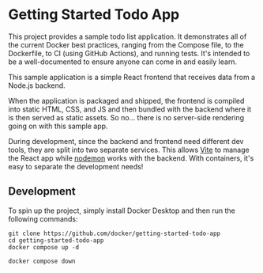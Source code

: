 # Getting Started Todo App

This project provides a sample todo list application. It demonstrates all of
the current Docker best practices, ranging from the Compose file, to the
Dockerfile, to CI (using GitHub Actions), and running tests. It's intended to 
be a well-documented to ensure anyone can come in and easily learn.




This sample application is a simple React frontend that receives data from a
Node.js backend. 

When the application is packaged and shipped, the frontend is compiled into
static HTML, CSS, and JS and then bundled with the backend where it is then
served as static assets. So no... there is no server-side rendering going on
with this sample app.

During development, since the backend and frontend need different dev tools, 
they are split into two separate services. This allows [Vite](https://vitejs.dev/) 
to manage the React app while [nodemon](https://nodemon.io/) works with the 
backend. With containers, it's easy to separate the development needs!

## Development

To spin up the project, simply install Docker Desktop and then run the following 
commands:

```
git clone https://github.com/docker/getting-started-todo-app
cd getting-started-todo-app
docker compose up -d
```



```
docker compose down
```
